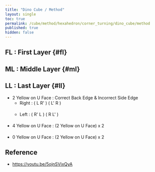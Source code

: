 ```yaml
---
title: "Dino Cube / Method"
layout: single
toc: true
permalink: /cube/method/hexahedron/corner_turning/dino_cube/method
published: true
hidden: false
---
```


<head>
  <base target="_blank">
  <style>
    .twisty-wrapper {
      margin        : 20px 0px;
    }
    twisty-player {
      visualization : "3D"
      background    : "checkered-transparent";
      hint-facelets : "floating";
      width         : 300px;
      height        : 200px;
    }
  </style>
  <script
    src   = "https://cdn.cubing.net/js/cubing/twisty"
    type  = "module"
    defer
  ></script>
</head>



## FL : First Layer {#fl}



## ML : Middle Layer {#ml}



## LL : Last Layer {#ll}

- 2 Yellow on U Face : Correct Back Edge & Incorrect Side Edge
  - Right : ( L R' ) ( L' R )
    <div class="twisty-wrapper">
      <twisty-player
        experimental-puzzle-description = "c v 0.577350269189626"
        camera-latitude                 = 45
        camera-longitude                = 30
        experimental-stickering         = "full"
        alg                             = "UFL UFR' UFL' UFR"
        experimental-setup-alg          = "UBRv UFLv'"
        experimental-setup-anchor       = "end"
      ></twisty-player>
    </div>
  - Left : ( R' L ) ( R L' )
    <div class="twisty-wrapper">
      <twisty-player
        experimental-puzzle-description = "c v 0.577350269189626"
        camera-latitude                 = 45
        camera-longitude                = 30
        experimental-stickering         = "full"
        alg                             = "UFR' UFL UFR UFL'"
        experimental-setup-alg          = "UBRv UFLv'"
        experimental-setup-anchor       = "end"
      ></twisty-player>
    </div>
- 4 Yellow on U Face : (2 Yellow on U Face) x 2
  <div class="twisty-wrapper">
    <twisty-player
      experimental-puzzle-description = "c v 0.577350269189626"
      camera-latitude                 = 45
      camera-longitude                = 30
      experimental-stickering         = "full"
      alg                             = "UFL UFR' UFL' UFR UFL UFR' UFL' UFR"
      experimental-setup-alg          = "UBRv UFLv'"
      experimental-setup-anchor       = "end"
    ></twisty-player>
  </div>
- 0 Yellow on U Face : (2 Yellow on U Face) x 2



## Reference

- <https://youtu.be/5ojnSVixQyA>
